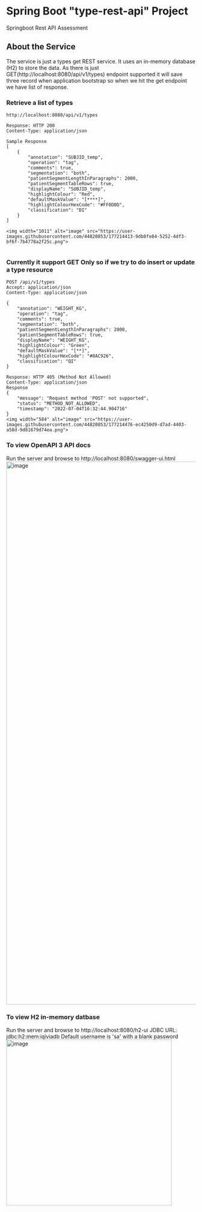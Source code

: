 # Spring Boot "type-rest-api" Project

Springboot Rest API Assessment

## About the Service

The service is just a types get REST service. It uses an in-memory database (H2) to store the data.
As there is just GET(http://localhost:8080/api/v1/types) endpoint supported it will save three record when
application bootstrap so when we hit the get endpoint we have list of response.

### Retrieve a list of types

```
http://localhost:8080/api/v1/types

Response: HTTP 200
Content-Type: application/json

Sample Response
[
    {
        "annotation": "SUBJID_temp",
        "operation": "tag",
        "comments": true,
        "segmentation": "both",
        "patientSegmentLengthInParagraphs": 2000,
        "patientSegmentTableRows": true,
        "displayName": "SUBJID_temp",
        "highlightColour": "Red",
        "defaultMaskValue": "[****]",
        "highlightColourHexCode": "#FF0D0D",
        "classification": "DI"
    }
]

<img width="1011" alt="image" src="https://user-images.githubusercontent.com/44820853/177214413-9db8fe84-5252-4df3-bf6f-7b4778a2f25c.png">


```

### Currently it support GET Only so if we try to do insert or update a type resource

```
POST /api/v1/types
Accept: application/json
Content-Type: application/json

{
    "annotation": "WEIGHT_KG",
    "operation": "tag",
    "comments": true,
    "segmentation": "both",
    "patientSegmentLengthInParagraphs": 2000,
    "patientSegmentTableRows": true,
    "displayName": "WEIGHT_KG",
    "highlightColour": "Green",
    "defaultMaskValue": "[**]",
    "highlightColourHexCode": "#8AC926",
    "classification": "QI"
}

Response: HTTP 405 (Method Not Allowed)
Content-Type: application/json
Response 
{
    "message": "Request method 'POST' not supported",
    "status": "METHOD_NOT_ALLOWED",
    "timestamp": "2022-07-04T16:32:44.904716"
}
<img width="584" alt="image" src="https://user-images.githubusercontent.com/44820853/177214476-ec4250d9-d7ad-4403-a58d-9d81679d74ea.png">

```

### To view OpenAPI 3 API docs

Run the server and browse to http://localhost:8080/swagger-ui.html
<img width="1440" alt="image" src="https://user-images.githubusercontent.com/44820853/177214338-c70129f9-4af0-4af1-9424-0c8d59beca0e.png">

### To view H2 in-memory datbase

Run the server and browse to http://localhost:8080/h2-ui
JDBC URL: jdbc:h2:mem:iqiviadb
Default username is 'sa' with a blank password
<img width="440" alt="image" src="https://user-images.githubusercontent.com/44820853/177214214-3f212e19-44e3-47ce-9a86-3508e594b646.png">
